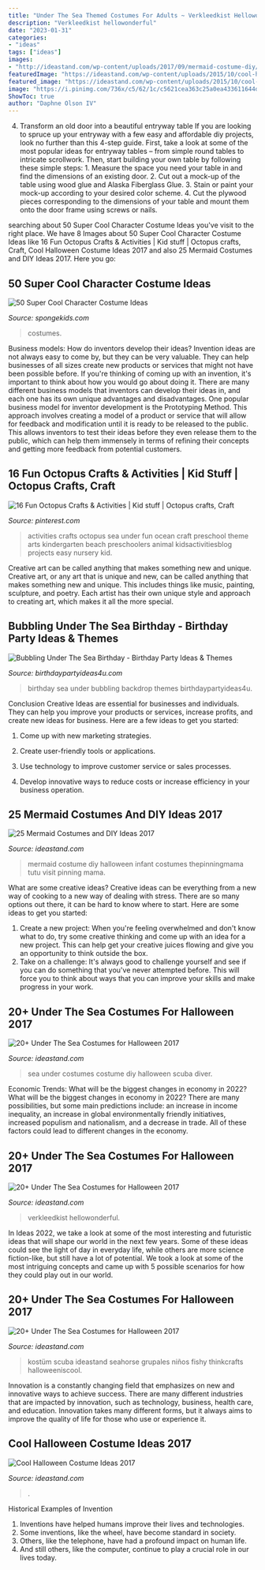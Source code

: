 ```yaml
---
title: "Under The Sea Themed Costumes For Adults ~ Verkleedkist Hellowonderful"
description: "Verkleedkist hellowonderful"
date: "2023-01-31"
categories:
- "ideas"
tags: ["ideas"]
images:
- "http://ideastand.com/wp-content/uploads/2017/09/mermaid-costume-diy/20-mermaid-costume-diy-ideas-tutorials.jpg"
featuredImage: "https://ideastand.com/wp-content/uploads/2015/10/cool-halloween-costume-ideas/15-cool-halloween-costume-ideas.jpg"
featured_image: "https://ideastand.com/wp-content/uploads/2015/10/cool-halloween-costume-ideas/15-cool-halloween-costume-ideas.jpg"
image: "https://i.pinimg.com/736x/c5/62/1c/c5621cea363c25a0ea433611644d9746--under-the-sea-arts-and-crafts-under-the-sea-crafts-for-preschoolers.jpg?b=t"
ShowToc: true
author: "Daphne Olson IV"
---
```



4. Transform an old door into a beautiful entryway table
If you are looking to spruce up your entryway with a few easy and affordable diy projects, look no further than this 4-step guide. First, take a look at some of the most popular ideas for entryway tables – from simple round tables to intricate scrollwork. Then, start building your own table by following these simple steps: 1. Measure the space you need your table in and find the dimensions of an existing door. 2. Cut out a mock-up of the table using wood glue and Alaska Fiberglass Glue. 3. Stain or paint your mock-up according to your desired color scheme. 4. Cut the plywood pieces corresponding to the dimensions of your table and mount them onto the door frame using screws or nails.

	

		
searching about 50 Super Cool Character Costume Ideas you've visit to the right place. We have 8 Images about 50 Super Cool Character Costume Ideas like 16 Fun Octopus Crafts &amp; Activities | Kid stuff | Octopus crafts, Craft, Cool Halloween Costume Ideas 2017 and also 25 Mermaid Costumes and DIY Ideas 2017. Here you go:
		
    
## 50 Super Cool Character Costume Ideas

<img loading=lazy src="https://spongekids.com/wp-content/uploads/2014/10/super-cool-costume-ideas/49-homemade-pirate-costume.jpg" onerror="this.onerror=null;this.src='https://tse1.mm.bing.net/th?id=OIP.Gp3Tnz-_sDvNcBk3rnMIbgHaKc&amp;pid=15.1';" alt="50 Super Cool Character Costume Ideas">

_Source: spongekids.com_

>costumes. 

	

Business models: How do inventors develop their ideas?
Invention ideas are not always easy to come by, but they can be very valuable. They can help businesses of all sizes create new products or services that might not have been possible before. If you're thinking of coming up with an invention, it's important to think about how you would go about doing it. There are many different business models that inventors can develop their ideas in, and each one has its own unique advantages and disadvantages.
One popular business model for inventor development is the Prototyping Method. This approach involves creating a model of a product or service that will allow for feedback and modification until it is ready to be released to the public. This allows inventors to test their ideas before they even release them to the public, which can help them immensely in terms of refining their concepts and getting more feedback from potential customers.

    
## 16 Fun Octopus Crafts &amp; Activities | Kid Stuff | Octopus Crafts, Craft

<img loading=lazy src="https://i.pinimg.com/736x/c5/62/1c/c5621cea363c25a0ea433611644d9746--under-the-sea-arts-and-crafts-under-the-sea-crafts-for-preschoolers.jpg?b=t" onerror="this.onerror=null;this.src='https://tse3.mm.bing.net/th?id=OIP.vdig6d7CIpK4hymQOx0vhgCxEs&amp;pid=15.1';" alt="16 Fun Octopus Crafts &amp; Activities | Kid stuff | Octopus crafts, Craft">

_Source: pinterest.com_

>activities crafts octopus sea under fun ocean craft preschool theme arts kindergarten beach preschoolers animal kidsactivitiesblog projects easy nursery kid. 

	

Creative art can be called anything that makes something new and unique.
Creative art, or any art that is unique and new, can be called anything that makes something new and unique. This includes things like music, painting, sculpture, and poetry. Each artist has their own unique style and approach to creating art, which makes it all the more special.

    
## Bubbling Under The Sea Birthday - Birthday Party Ideas &amp; Themes

<img loading=lazy src="http://www.birthdaypartyideas4u.com/wp-content/uploads/2017/03/Bubbling-Under-The-Sea-Birthday-Backdrop-600x565.jpg" onerror="this.onerror=null;this.src='https://tse1.mm.bing.net/th?id=OIP.Jr7XCick4SpLHA8u8H6BGQHaG-&amp;pid=15.1';" alt="Bubbling Under The Sea Birthday - Birthday Party Ideas &amp; Themes">

_Source: birthdaypartyideas4u.com_

>birthday sea under bubbling backdrop themes birthdaypartyideas4u. 

	

Conclusion
Creative Ideas are essential for businesses and individuals. They can help you improve your products or services, increase profits, and create new ideas for business. Here are a few ideas to get you started:
1. Come up with new marketing strategies.

2. Create user-friendly tools or applications.

3. Use technology to improve customer service or sales processes.

4. Develop innovative ways to reduce costs or increase efficiency in your business operation.

    
## 25 Mermaid Costumes And DIY Ideas 2017

<img loading=lazy src="http://ideastand.com/wp-content/uploads/2017/09/mermaid-costume-diy/20-mermaid-costume-diy-ideas-tutorials.jpg" onerror="this.onerror=null;this.src='https://tse2.mm.bing.net/th?id=OIP.UOdoqVEw7rz18UhXdRI1MQHaR3&amp;pid=15.1';" alt="25 Mermaid Costumes and DIY Ideas 2017">

_Source: ideastand.com_

>mermaid costume diy halloween infant costumes thepinningmama tutu visit pinning mama. 

	

What are some creative ideas?
Creative ideas can be everything from a new way of cooking to a new way of dealing with stress. There are so many options out there, it can be hard to know where to start. Here are some ideas to get you started: 
1. Create a new project: When you're feeling overwhelmed and don't know what to do, try some creative thinking and come up with an idea for a new project. This can help get your creative juices flowing and give you an opportunity to think outside the box.
2. Take on a challenge: It's always good to challenge yourself and see if you can do something that you've never attempted before. This will force you to think about ways that you can improve your skills and make progress in your work. 

    
## 20+ Under The Sea Costumes For Halloween 2017

<img loading=lazy src="https://ideastand.com/wp-content/uploads/2017/09/sea-costume-diy/10-under-the-sea-costumes-costume-diy.jpg" onerror="this.onerror=null;this.src='https://tse4.mm.bing.net/th?id=OIP.YdoLEkvVdULHs1CExL4A_wHaLJ&amp;pid=15.1';" alt="20+ Under The Sea Costumes for Halloween 2017">

_Source: ideastand.com_

>sea under costumes costume diy halloween scuba diver. 

	

Economic Trends: What will be the biggest changes in economy in 2022?
What will be the biggest changes in economy in 2022? There are many possibilities, but some main predictions include: an increase in income inequality, an increase in global environmentally friendly initiatives, increased populism and nationalism, and a decrease in trade. All of these factors could lead to different changes in the economy.

    
## 20+ Under The Sea Costumes For Halloween 2017

<img loading=lazy src="https://ideastand.com/wp-content/uploads/2017/09/sea-costume-diy/6-under-the-sea-costumes-costume-diy.jpg" onerror="this.onerror=null;this.src='https://tse4.mm.bing.net/th?id=OIP.V783E8V5teo6e_ofrgc8agHaWy&amp;pid=15.1';" alt="20+ Under The Sea Costumes for Halloween 2017">

_Source: ideastand.com_

>verkleedkist hellowonderful. 

	

In Ideas 2022, we take a look at some of the most interesting and futuristic ideas that will shape our world in the next few years. Some of these ideas could see the light of day in everyday life, while others are more science fiction-like, but still have a lot of potential. We took a look at some of the most intriguing concepts and came up with 5 possible scenarios for how they could play out in our world.

    
## 20+ Under The Sea Costumes For Halloween 2017

<img loading=lazy src="https://ideastand.com/wp-content/uploads/2017/09/sea-costume-diy/19-under-the-sea-costumes-costume-diy.jpg" onerror="this.onerror=null;this.src='https://tse1.mm.bing.net/th?id=OIP.ccpK0pJaSbFr3R2h1ZywfQAAAA&amp;pid=15.1';" alt="20+ Under The Sea Costumes for Halloween 2017">

_Source: ideastand.com_

>kostüm scuba ideastand seahorse grupales niños fishy thinkcrafts halloweeniscool. 

	

Innovation is a constantly changing field that emphasizes on new and innovative ways to achieve success. There are many different industries that are impacted by innovation, such as technology, business, health care, and education. Innovation takes many different forms, but it always aims to improve the quality of life for those who use or experience it.

    
## Cool Halloween Costume Ideas 2017

<img loading=lazy src="https://ideastand.com/wp-content/uploads/2015/10/cool-halloween-costume-ideas/15-cool-halloween-costume-ideas.jpg" onerror="this.onerror=null;this.src='https://tse4.mm.bing.net/th?id=OIP.4mzOnVO_MSPDhYTryd48EQHaOr&amp;pid=15.1';" alt="Cool Halloween Costume Ideas 2017">

_Source: ideastand.com_

>. 

	

Historical Examples of Invention
1. Inventions have helped humans improve their lives and technologies. 
2. Some inventions, like the wheel, have become standard in society. 
3. Others, like the telephone, have had a profound impact on human life. 
4. And still others, like the computer, continue to play a crucial role in our lives today.

